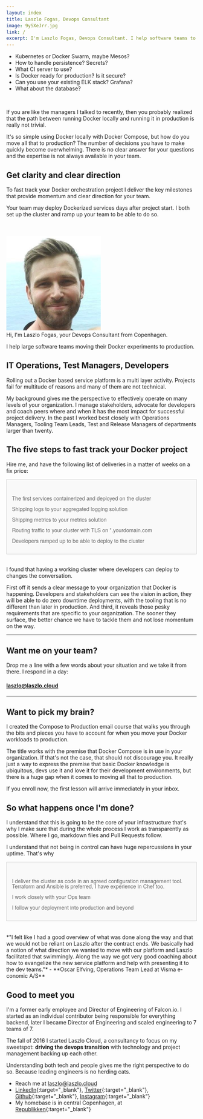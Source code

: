 ```yaml
---
layout: index
title: Laszlo Fogas, Devops Consultant
image: 9ySXeJrr.jpg
link: /
excerpt: I'm Laszlo Fogas, Devops Consultant. I help software teams to move their Docker experiments to production. Check out my roadmap for Kubernetes projects!
---
```


* Kubernetes or Docker Swarm, maybe Mesos?
* How to handle persistence? Secrets?
* What CI server to use?
* Is Docker ready for production? Is it secure?
* Can you use your existing ELK stack? Grafana?
* What about the database?

<br/>

If you are like the managers I talked to recently, then you probably realized that the path between running Docker locally and running it in production is really not trivial.

It's so simple using Docker locally with Docker Compose, but how do you move all that to production? The number of decisions you have to make quickly become overwhelming. 
There is no clear answer for your questions and the expertise is not always available in your team.

## Get clarity and clear direction

To fast track your Docker orchestration project I deliver the key milestones that provide momentum and clear direction for your team.

Your team may deploy Dockerized services days after project start. I both set up the cluster and ramp up your team to be able to do so.

<br/>
<br/>
<img src="9ySXeJrr.jpg" alt="Laszlo Fogas, Devops consultant" style="width: 250px"/>
<br/>
Hi, I'm Laszlo Fogas, your Devops Consultant from Copenhagen.  

I help large software teams moving their Docker experiments to production.

## IT Operations, Test Managers, Developers

Rolling out a Docker based service platform is a multi layer activity. Projects fail for multitude of reasons and many of them are not technical.

My background gives me the perspective to effectively operate on many levels of your organization. 
I manage stakeholders, advocate for developers and coach peers where and when it has the most impact for successful project delivery.
In the past I worked best closely with Operations Managers, Tooling Team Leads, Test and Release Managers of departments larger than twenty.

## The five steps to fast track your Docker project

Hire me, and have the following list of deliveries in a matter of weeks on a fix price: 

<div style="background: #f9f9f9; border: solid 1px #d1d1d1; color: #666; line-height: 1em; font-family: 'Helvetica Neue', Helvetica, Arial, Verdana, sans-serif;padding: 2em 1em 1em 1em" >
<p><i class="fa fa-check" aria-hidden="true" style="color: #66ff66"></i> The first services containerized and deployed on the cluster</p>
<p><i class="fa fa-check" aria-hidden="true" style="color: #66ff66"></i> Shipping logs to your aggregated logging solution</p> 
<p><i class="fa fa-check" aria-hidden="true" style="color: #66ff66"></i> Shipping metrics to your metrics solution</p>
<p><i class="fa fa-check" aria-hidden="true" style="color: #66ff66"></i> Routing traffic to your cluster with TLS on *.yourdomain.com</p>
<p><i class="fa fa-check" aria-hidden="true" style="color: #66ff66"></i> Developers ramped up to be able to deploy to the cluster</p>
</div>
<br/>

I found that having a working cluster where developers can deploy to changes the conversation. 

First off it sends a clear message to your organization that Docker is happening. Developers and stakeholders can see the vision in action, they will be able to do zero downtime deployments, with the tooling that is no different than later in production.
And third, it reveals those pesky requirements that are specific to your organization. The sooner they surface, the better chance we have to tackle them and not lose momentum on the way.

---

## Want me on your team?

Drop me a line with a few words about your situation and we take it from there. I respond in a day:

#### laszlo@laszlo.cloud

---

## Want to pick my brain?

I created the Compose to Production email course that walks you through the bits and pieces you have to account for when you move your Docker workloads to production. 

The title works with the premise that Docker Compose is in use in your organization. If that's not the case, that should not discourage you. It really just a way to express the premise that basic Docker knowledge is ubiquitous, devs use it and love it for their development environments, but there is a huge gap when it comes to moving all that to production.

If you enroll now, the first lesson will arrive immediately in your inbox.

<script async id="_ck_219414" src="https://forms.convertkit.com/219414?v=6"></script>

## So what happens once I'm done?

I understand that this is going to be the core of your infrastructure that's why I make sure that during the whole process I work as transparently as possible. Where I go, markdown files and Pull Requests follow. 

I understand that not being in control can have huge repercussions in your uptime. That's why

<div style="background: #f9f9f9; border: solid 1px #d1d1d1; color: #666; line-height: 1em; font-family: 'Helvetica Neue', Helvetica, Arial, Verdana, sans-serif;padding: 2em 1em 1em 1em" >
<p><i class="fa fa-check" aria-hidden="true" style="color: #66ff66"></i> I deliver the cluster as code in an agreed configuration management tool. Terraform and Ansible is preferred, I have experience in Chef too.</p>
<p><i class="fa fa-check" aria-hidden="true" style="color: #66ff66"></i> I work closely with your Ops team</p>
<p><i class="fa fa-check" aria-hidden="true" style="color: #66ff66"></i> I follow your deployment into production and beyond</p>
</div>
<br/>

<br/>
*"I felt like I had a good overview of what was done along the way and that we would not be reliant on Laszlo after the contract ends. 
We basically had a notion of what direction we wanted to move with our platform and Laszlo facilitated that swimmingly. 
Along the way we got very good coaching about how to evangelize the new service platform and help with presenting it to the dev teams."* - **Oscar Elfving, Operations Team Lead at Visma e-conomic A/S**

## Good to meet you

I'm a former early employee and Director of Engineering of Falcon.io. I started as an individual contributor being responsible for everything backend, later I became Director of Engineering and scaled engineering to 7 teams of 7.

The fall of 2016 I started Laszlo Cloud, a consultancy to focus on my sweetspot: **driving the devops transition** with technology and project management backing up each other. 

Understanding both tech and people gives me the right perspective to do so. Because leading engineers is no herding cats.

* Reach me at laszlo@laszlo.cloud
* [LinkedIn](https://dk.linkedin.com/in/laszlofogas){:target="_blank"}, [Twitter](https://twitter.com/laszlocph){:target="_blank"}, [Github](https://github.com/laszlocph){:target="_blank"}, [Instagram](https://www.instagram.com/laszlo.cloud/){:target="_blank"}
* My homebase is in central Copenhagen, at [Republikken](http://republikken.net/contact-republikken/){:target="_blank"}

<br/>
<script async id="_ck_219414" src="https://forms.convertkit.com/219414?v=6"></script>
